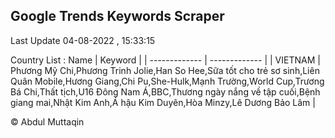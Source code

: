 

## Google Trends Keywords Scraper 
 
Last Update 04-08-2022 , 15:33:15

Country List :
 Name  | Keyword |
| ------------- | ------------- |
| VIETNAM | Phương Mỹ Chi,Phương Trinh Jolie,Han So Hee,Sữa tốt cho trẻ sơ sinh,Liên Quân Mobile,Hương Giang,Chi Pu,She-Hulk,Mạnh Trường,World Cup,Trương Bá Chi,Thất tịch,U16 Đông Nam Á,BBC,Thương ngày nắng về tập cuối,Bệnh giang mai,Nhật Kim Anh,Á hậu Kim Duyên,Hòa Minzy,Lê Dương Bảo Lâm |



© Abdul Muttaqin 
